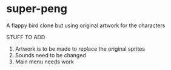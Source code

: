 # super-peng
A flappy bird clone but using original artwork for the characters

STUFF TO ADD
1) Artwork is to be made to replace the original sprites
2) Sounds need to be changed
3) Main menu needs work
